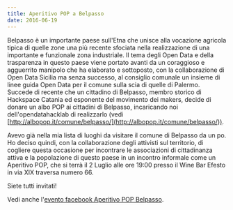```yaml
---
title: Aperitivo POP a Belpasso
date: 2016-06-19
---
```

Belpasso è un importante paese sull'Etna che unisce alla vocazione agricola tipica di quelle zone una più recente sfociata nella realizzazione di una importante e funzionale zona industriale. Il tema degli Open Data e della trasparenza in questo paese viene portato avanti da un coraggioso e agguerrito manipolo che ha elaborato e sottoposto, con la collaborazione di Open Data Sicilia ma senza successo, al consiglio comunale un insieme di linee guida Open Data per il comune sulla scia di quelle di Palermo. Succede di recente che un cittadino di Belpasso, membro storico di Hackspace Catania ed esponente del movimento dei makers, decide di donare un albo POP ai cittadini di Belpasso, incaricando noi dell'opendatahacklab di realizzarlo (vedi [http://albopop.it/comune/belpasso/](http://albopop.it/comune/belpasso/)).

Avevo già nella mia lista di luoghi da visitare il comune di Belpasso da un po. Ho deciso quindi, con la collaborazione degli attivisti sul territorio, di cogliere questa occasione per incontrare le associazioni di cittadinanza attiva e la popolazione di questo paese in un incontro informale come un Aperitivo POP, che si terrà il 2 Luglio alle ore 19:00 presso il Wine Bar Efesto in via XIX traversa numero 66.

Siete tutti invitati!

Vedi anche l'[evento facebook Aperitivo POP Belpasso](https://www.facebook.com/profile.php?id=602434039925008).